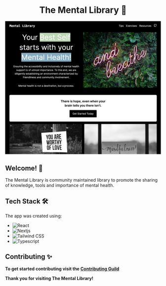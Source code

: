  <h1 align="center">The Mental Library 📓</h1>

![Screenshot of Mental Library](/public/imgs/screenshot.png)

## Welcome! 🙌

The Mental Library is community maintained library to promote the sharing of knowledge, tools and importance of mental health.

## Tech Stack 🛠️

The app was created using:

- ![React](https://img.shields.io/badge/React-20232A?style=for-the-badge&logo=react&logoColor=61DAFB)
- ![Nextjs](https://img.shields.io/badge/next.js-000000?style=for-the-badge&logo=nextdotjs&logoColor=white)
- ![Tailwind CSS](https://img.shields.io/badge/Tailwind_CSS-38B2AC?style=for-the-badge&logo=tailwind-css&logoColor=white)
- ![Typescript](https://shields.io/badge/TypeScript-3178C6?logo=TypeScript&logoColor=FFF&style=flat-square)

## Contributing ✨

**To get started contributing visit the [Contributing Guild](/CONTRIBUTING.md)**

**Thank you for visiting The Mental Library!**
